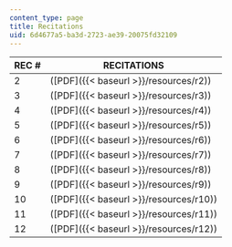 ```yaml
---
content_type: page
title: Recitations
uid: 6d4677a5-ba3d-2723-ae39-20075fd32109
---
```


| REC # | RECITATIONS |
| --- | --- |
| 2 | ([PDF]({{< baseurl >}}/resources/r2)) |
| 3 | ([PDF]({{< baseurl >}}/resources/r3)) |
| 4 | ([PDF]({{< baseurl >}}/resources/r4)) |
| 5 | ([PDF]({{< baseurl >}}/resources/r5)) |
| 6 | ([PDF]({{< baseurl >}}/resources/r6)) |
| 7 | ([PDF]({{< baseurl >}}/resources/r7)) |
| 8 | ([PDF]({{< baseurl >}}/resources/r8)) |
| 9 | ([PDF]({{< baseurl >}}/resources/r9)) |
| 10 | ([PDF]({{< baseurl >}}/resources/r10)) |
| 11 | ([PDF]({{< baseurl >}}/resources/r11)) |
| 12 | ([PDF]({{< baseurl >}}/resources/r12))